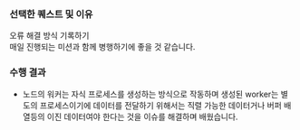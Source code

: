 ### 선택한 퀘스트 및 이유
오류 해결 방식 기록하기  
매일 진행되는 미션과 함께 병행하기에 좋을 것 같습니다.

### 수행 결과
- 노드의 워커는 자식 프로세스를 생성하는 방식으로 작동하며
  생성된 worker는 별도의 프로세스이기에 데이터를 전달하기 위해서는
  직렬 가능한 데이터거나 버퍼 배열등의 이진 데이터여야 한다는 것을 이슈를 해결하며 배웠습니다.
